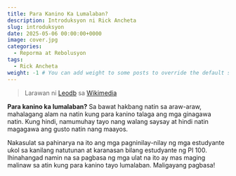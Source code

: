 ```yaml
---
title: Para Kanino Ka Lumalaban?
description: Introduksyon ni Rick Ancheta
slug: introduksyon
date: 2025-05-06 00:00:00+0000
image: cover.jpg
categories:
  - Reporma at Rebolusyon
tags:
  - Rick Ancheta
weight: -1 # You can add weight to some posts to override the default sorting (date descending)
---
```


> Larawan ni [Leodb](https://commons.wikimedia.org/wiki/File:Sunset_Agta_Beach_Resort_-_Biliran_Philippines.jpg) sa [Wikimedia](https://commons.wikimedia.org/)

**Para kanino ka lumalaban?**
Sa bawat hakbang natin sa araw-araw, mahalagang alam na natin kung para kanino talaga ang mga ginagawa natin.
Kung hindi, namumuhay tayo nang walang saysay at hindi natin magagawa ang gusto natin nang maayos.

Nakasulat sa pahinarya na ito ang mga pagninilay-nilay ng mga estudyante ukol sa kanilang natutunan at karanasan bilang estudyante ng PI 100. 
Ihinahangad namin na sa pagbasa ng mga ulat na ito ay mas maging malinaw sa atin kung para kanino tayo lumalaban.
Maligayang pagbasa!